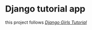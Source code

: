 # Django tutorial app

this project follows [_Django Girls Tutorial_](https://tutorial.djangogirls.org/en/)